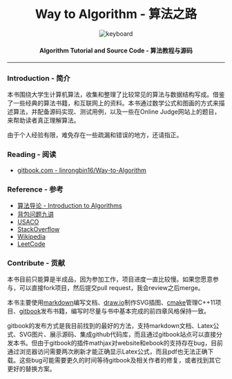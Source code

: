 <h1 align="center">Way to Algorithm - 算法之路</h1>

<!--![keyboard2.jpg](docs/res/keyboard.jpg)-->
<p style="text-align:center;">
<img src="https://raw.githubusercontent.com/linrongbin16/Way-to-Algorithm/master/docs/res/keyboard.jpg" alt="keyboard" align="middle">
</p>

<h4 align="center">Algorithm Tutorial and Source Code - 算法教程与源码</h4>

--------

### Introduction - 简介

本书围绕大学生计算机算法，收集和整理了比较常见的算法与数据结构写成。借鉴了一些经典的算法书籍，和互联网上的资料。本书通过数学公式和图画的方式来描述算法，并配备源码实现、测试用例，以及一些在Online Judge网站上的题目，来帮助读者真正理解算法。

由于个人经验有限，难免存在一些疏漏和错误的地方，还请指正。


### Reading - 阅读

* [gitbook.com - linrongbin16/Way-to-Algorithm](https://linrongbin16.gitbooks.io/way-to-algorithm/content/)

### Reference - 参考

* [算法导论 - Introduction to Algorithms](http://ce.bonabu.ac.ir/uploads/30/CMS/user/file/115/EBook/Introduction.to.Algorithms.3rd.Edition.Sep.2010.pdf)
* [背包问题九讲](http://love-oriented.com/pack/)
* [USACO](http://www.usaco.org/)
* [StackOverflow](http://stackoverflow.com/)
* [Wikipedia](https://www.wikipedia.org/)
* [LeetCode](https://leetcode.com)

### Contribute - 贡献

本书目前只能算是半成品，因为参加工作，项目进度一直比较慢。如果您愿意参与，可以直接fork项目，然后提交pull request，我会review之后merge。

本书主要使用[markdown](https://github.com/adam-p/markdown-here/wiki/Markdown-Cheatsheet)编写文档、[draw.io](https://www.draw.io/)制作SVG插图、[cmake](https://cmake.org/)管理C++11项目、[gitbook](https://www.gitbook.com/)发布书籍，编写时尽量与书中基本完成的前四章风格保持一致。

gitbook的发布方式是我目前找到的最好的方法，支持markdown文档、Latex公式、SVG图片、展示源码、集成github代码库，而且通过gitbook站点可以直接分发本书。但由于gitbook的插件mathjax对website和ebook的支持存在bug，目前通过浏览器访问需要两次刷新才能正确显示Latex公式，而且pdf也无法正确下载。这些bug可能需要更久的时间等待gitbook及相关作者的修复，或者找到其它更好的替换方案。
